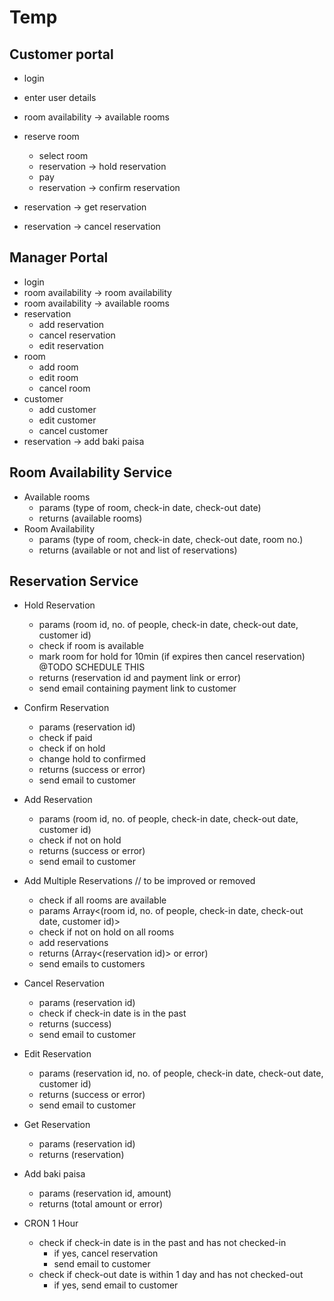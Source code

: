 # Temp

## Customer portal

- login
- enter user details
- room availability -> available rooms

- reserve room
  - select room
  - reservation -> hold reservation
  - pay
  - reservation -> confirm reservation
- reservation -> get reservation
- reservation -> cancel reservation

## Manager Portal

- login
- room availability -> room availability
- room availability -> available rooms
- reservation
  - add reservation
  - cancel reservation
  - edit reservation
- room
  - add room
  - edit room
  - cancel room
- customer
  - add customer
  - edit customer
  - cancel customer
- reservation -> add baki paisa

## Room Availability Service

- Available rooms
  - params (type of room, check-in date, check-out date)
  - returns (available rooms)
- Room Availability
  - params (type of room, check-in date, check-out date, room no.)
  - returns (available or not and list of reservations)

## Reservation Service

- Hold Reservation
  - params (room id, no. of people, check-in date, check-out date, customer id)
  - check if room is available
  - mark room for hold for 10min (if expires then cancel reservation) @TODO SCHEDULE THIS
  - returns (reservation id and payment link or error)
  - send email containing payment link to customer
- Confirm Reservation
  - params (reservation id)
  - check if paid
  - check if on hold
  - change hold to confirmed
  - returns (success or error)
  - send email to customer
- Add Reservation
  - params (room id, no. of people, check-in date, check-out date, customer id)
  - check if not on hold
  - returns (success or error)
  - send email to customer
- Add Multiple Reservations // to be improved or removed
  - check if all rooms are available
  - params Array<(room id, no. of people, check-in date, check-out date, customer id)>
  - check if not on hold on all rooms
  - add reservations
  - returns (Array<(reservation id)> or error)
  - send emails to customers
- Cancel Reservation
  - params (reservation id)
  - check if check-in date is in the past
  - returns (success)
  - send email to customer
- Edit Reservation
  - params (reservation id, no. of people, check-in date, check-out date, customer id)
  - returns (success or error)
  - send email to customer
- Get Reservation
  - params (reservation id)
  - returns (reservation)
- Add baki paisa
  - params (reservation id, amount)
  - returns (total amount or error)

- CRON 1 Hour
  - check if check-in date is in the past and has not checked-in
    - if yes, cancel reservation
    - send email to customer
  - check if check-out date is within 1 day and has not checked-out
    - if yes, send email to customer
